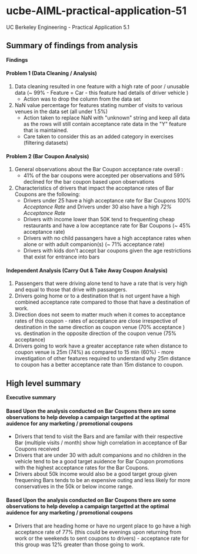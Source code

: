 # ucbe-AIML-practical-application-51
UC Berkeley Engineering - Practical Application 5.1 

## Summary of findings from analysis
**Findings**

#### Problem 1 (Data Cleaning / Analysis)
1. Data cleaning resulted in one feature with a high rate of poor / unusable data (~ 99% - Feature = Car - this feature had details of driver vehicle )
   -  Action was to drop the column from the data set
2. NaN value percentage for features stating number of visits to various venues in the data set (all under 1.5%)
   -  Action taken to replace NaN with "unknown" string and keep all data as the rows will still contain acceptance rate data in the "Y" feature that is maintained.  
   -  Care taken to consider this as an added category in exercises (filtering datasets)

#### Problem 2 (Bar Coupon Analysis)
1. General observations about the Bar Coupon acceptance rate overall : 
    - 41% of the bar coupons were accepted per observations and 59% declined for the bar coupon based upon observations 
2. Characteristics of drivers that impact the acceptance rates of Bar Coupons are the following:
    - Drivers under 25 have a high acceptance rate for Bar Coupons *100% Acceptance Rate* and Drivers under 30 also have a high *72% Acceptance Rate*
    - Drivers with income lower than 50K tend to frequenting cheap restaurants and have a low acceptance rate for Bar Coupons (~ 45% acceptance rate)
    - Drivers with no child passangers have a high acceptance rates when alone or with adult companion(s) (~ 71% acceptance rate)
    - Drivers with kids don't accept bar coupons given the age restrictions that exist for entrance into bars

#### Independent Analysis (Carry Out & Take Away Coupon Analysis)
1. Passengers that were driving alone tend to have a rate that is very high and equal to those that drive  with passangers.
2. Drivers going home or to a destination that is not urgent have a high combined acceptance rate compared to those that have a destination of work.
3. Direction does not seem to matter much when it comes to acceptance rates of this coupon - rates of acceptance are close irrespective of destination in the same direction as coupon venue (70% acceptance ) vs. destination in the opposite direction of the coupon venue (75% acceptance)
4. Drivers going to work have a greater acceptance rate when distance to coupon venue is 25m (74%) as compared to 15 min (60%) - more investigation of other features required to understand why 25m distance to coupon has a better acceptance rate than 15m distance to coupon.  

## High level summary 
**Executive summary**

#### Based Upon the analysis conducted on Bar Coupons there are some observations to help develop a campaign targetted at the optimal auidence for any marketing / promotional coupons
- Drivers that tend to visit the Bars and are familar with their respective Bar (multiple visits / month) show high correlation in acceptance of Bar Coupons received 
- Drivers that are under 30 with adult companions and no children in the vehicle tend to be a good target auidence for Bar Coupon promotions with the highest acceptance rates for the Bar Coupons. 
- Drivers about 50k income would also be a good target group given frequening Bars tends to be an expensive outing and less likely for more conservatives in the 50k or below income range.

#### Based Upon the analysis conducted on Bar Coupons there are some observations to help develop a campaign targetted at the optimal auidence for any marketing / promotional coupons
- Drivers that are heading home or have no urgent place to go have a high acceptance rate of 77% (this could be evenings upon returning from work or the weekends to sent coupons to drivers) - acceptance rate for this group was 12% greater than those going to work. 